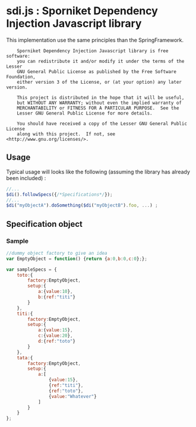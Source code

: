 # sdi.js : Sporniket Dependency Injection Javascript library

This implementation use the same principles than the SpringFramework.

```
    Sporniket Dependency Injection Javascript library is free software: 
	you can redistribute it and/or modify it under the terms of the Lesser 
	GNU General Public License as published by the Free Software Foundation, 
	either version 3 of the License, or (at your option) any later version.

    This project is distributed in the hope that it will be useful,
    but WITHOUT ANY WARRANTY; without even the implied warranty of
    MERCHANTABILITY or FITNESS FOR A PARTICULAR PURPOSE.  See the
    Lesser GNU General Public License for more details.

    You should have received a copy of the Lesser GNU General Public License
    along with this project.  If not, see <http://www.gnu.org/licenses/>.
```

## Usage

Typical usage will looks like the following (assuming the library has already been included) :

```javascript
//...
$di().followSpecs({/*Specifications*/});
//...
$di("myObjectA").doSomething($di("myObjectB").foo, ...) ;
```

## Specification object

### Sample

```javascript
//dummy object factory to give an idea
var EmptyObject = function() {return {a:0,b:0,c:0};};

var sampleSpecs = {
	toto:{
		factory:EmptyObject,
		setup:{
			a:{value:10},
			b:{ref:"titi"}
		}
	},
	titi:{
		factory:EmptyObject,
		setup:{
			a:{value:15},
			c:{value:20},
			d:{ref:"toto"}
		}
	},
	tata:{
		factory:EmptyObject,
		setup:{
			a:[
				{value:15},
				{ref:"titi"},
				{ref:"toto"},
				{value:"Whatever"}
			]
		}
	}
};	
```
